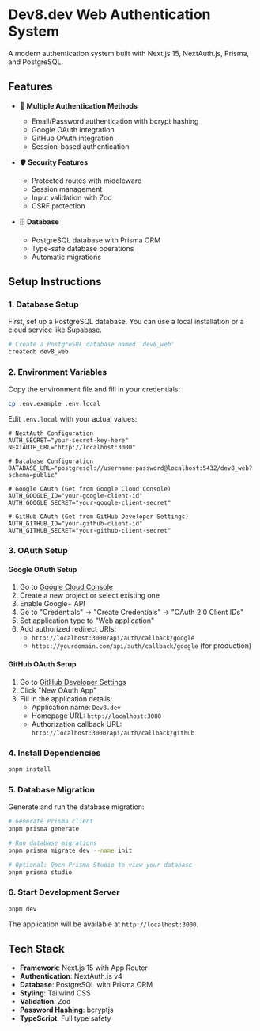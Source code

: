 # Dev8.dev Web Authentication System

A modern authentication system built with Next.js 15, NextAuth.js, Prisma, and PostgreSQL.

## Features

- 🔐 **Multiple Authentication Methods**
  - Email/Password authentication with bcrypt hashing
  - Google OAuth integration
  - GitHub OAuth integration
  - Session-based authentication

- 🛡️ **Security Features**
  - Protected routes with middleware
  - Session management
  - Input validation with Zod
  - CSRF protection

- 🗄️ **Database**
  - PostgreSQL database with Prisma ORM
  - Type-safe database operations
  - Automatic migrations

## Setup Instructions

### 1. Database Setup

First, set up a PostgreSQL database. You can use a local installation or a cloud service like Supabase.

```bash
# Create a PostgreSQL database named 'dev8_web'
createdb dev8_web
```

### 2. Environment Variables

Copy the environment file and fill in your credentials:

```bash
cp .env.example .env.local
```

Edit `.env.local` with your actual values:

```env
# NextAuth Configuration
AUTH_SECRET="your-secret-key-here"
NEXTAUTH_URL="http://localhost:3000"

# Database Configuration
DATABASE_URL="postgresql://username:password@localhost:5432/dev8_web?schema=public"

# Google OAuth (Get from Google Cloud Console)
AUTH_GOOGLE_ID="your-google-client-id"
AUTH_GOOGLE_SECRET="your-google-client-secret"

# GitHub OAuth (Get from GitHub Developer Settings)
AUTH_GITHUB_ID="your-github-client-id" 
AUTH_GITHUB_SECRET="your-github-client-secret"
```

### 3. OAuth Setup

#### Google OAuth Setup

1. Go to [Google Cloud Console](https://console.cloud.google.com/)
2. Create a new project or select existing one
3. Enable Google+ API
4. Go to "Credentials" → "Create Credentials" → "OAuth 2.0 Client IDs"
5. Set application type to "Web application"
6. Add authorized redirect URIs:
   - `http://localhost:3000/api/auth/callback/google`
   - `https://yourdomain.com/api/auth/callback/google` (for production)

#### GitHub OAuth Setup

1. Go to [GitHub Developer Settings](https://github.com/settings/developers)
2. Click "New OAuth App"
3. Fill in the application details:
   - Application name: `Dev8.dev`
   - Homepage URL: `http://localhost:3000`
   - Authorization callback URL: `http://localhost:3000/api/auth/callback/github`

### 4. Install Dependencies

```bash
pnpm install
```

### 5. Database Migration

Generate and run the database migration:

```bash
# Generate Prisma client
pnpm prisma generate

# Run database migrations
pnpm prisma migrate dev --name init

# Optional: Open Prisma Studio to view your database
pnpm prisma studio
```

### 6. Start Development Server

```bash
pnpm dev
```

The application will be available at `http://localhost:3000`.

## Tech Stack

- **Framework**: Next.js 15 with App Router
- **Authentication**: NextAuth.js v4
- **Database**: PostgreSQL with Prisma ORM
- **Styling**: Tailwind CSS
- **Validation**: Zod
- **Password Hashing**: bcryptjs
- **TypeScript**: Full type safety
